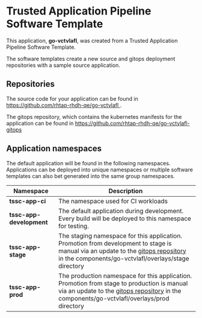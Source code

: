 # Trusted Application Pipeline Software Template

This application, **go-vctvlafl**, was created from a Trusted Application Pipeline Software Template.

The software templates create a new source and gitops deployment repositories with a sample source application. 

## Repositories

The source code for your application can be found in [https://github.com/rhtap-rhdh-qe/go-vctvlafl ](https://github.com/rhtap-rhdh-qe/go-vctvlafl ).
 
The gitops repository, which contains the kubernetes manifests for the application can be found in 
[https://github.com/rhtap-rhdh-qe/go-vctvlafl-gitops ](https://github.com/rhtap-rhdh-qe/go-vctvlafl-gitops ) 

## Application namespaces 

The default application will be found in the following namespaces. Applications can be deployed into unique namespaces or multiple software templates can also bet generated into the same group namespaces.  

|  Namespace   |  Description   |  
| -------- | -------- |
| **tssc-app-ci** | The namespace used for CI workloads |
| **tssc-app-development** | The default application during development. Every build will be deployed to this namespace for testing. |
| **tssc-app-stage** | The staging namespace for this application. Promotion from development to stage is manual via an update to the [gitops repository](https://github.com/rhtap-rhdh-qe/go-vctvlafl-gitops ) in the components/go-vctvlafl/overlays/stage directory |
| **tssc-app-prod** | The production namespace for this application. Promotion from stage to production is manual via an update to the [gitops repository](https://github.com/rhtap-rhdh-qe/go-vctvlafl-gitops ) in the components/go-vctvlafl/overlays/prod directory |